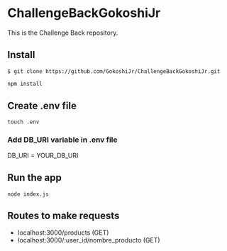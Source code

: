 # ChallengeBackGokoshiJr

This is the Challenge Back repository.

## Install

```git
$ git clone https://github.com/GokoshiJr/ChallengeBackGokoshiJr.git
```
```bash
npm install
```

## Create .env file
```
touch .env
```
### Add DB_URI variable in .env file
DB_URI = YOUR_DB_URI

## Run the app
```
node index.js
```
## Routes to make requests
- localhost:3000/products (GET)
- localhost:3000/:user_id/nombre_producto (GET)
